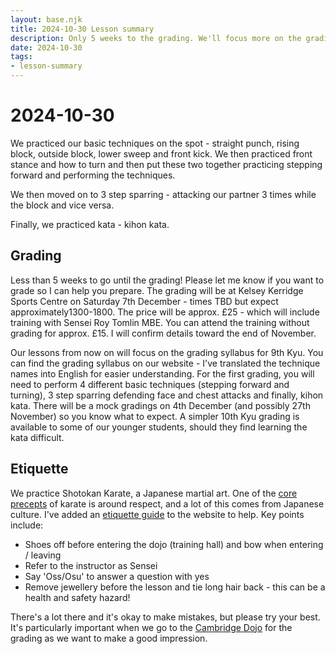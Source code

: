 ```yaml
---
layout: base.njk
title: 2024-10-30 Lesson summary
description: Only 5 weeks to the grading. We'll focus more on the grading syllabus from now on. Tonight we practiced our basic techniques and the 9th kyu grading syllabus
date: 2024-10-30
tags:
- lesson-summary
---
```

# 2024-10-30

We practiced our basic techniques on the spot - straight punch, rising block, outside block, lower sweep and front kick. We then practiced front stance and how to turn and then put these two together practicing stepping forward and performing the techniques.

We then moved on to 3 step sparring - attacking our partner 3 times while the block and vice versa.

Finally, we practiced kata - kihon kata.

## Grading

Less than 5 weeks to go until the grading! Please let me know if you want to grade so I can help you prepare. The grading will be at Kelsey Kerridge Sports Centre on Saturday 7th December - times TBD but expect approximately1300-1800. The price will be approx. £25 - which will include training with Sensei Roy Tomlin MBE. You can attend the training without grading for approx. £15. I will confirm details toward the end of November.

Our lessons from now on will focus on the grading syllabus for 9th Kyu. You can find the grading syllabus on our website - I've translated the technique names into English for easier understanding. For the first grading, you will need to perform 4 different basic techniques (stepping forward and turning), 3 step sparring defending face and chest attacks and finally, kihon kata. There will be a mock gradings on 4th December (and possibly 27th November) so you know what to expect. A simpler 10th Kyu grading is available to some of our younger students, should they find learning the kata difficult.

## Etiquette

We practice Shotokan Karate, a Japanese martial art. One of the [core precepts](/dojo-kun/) of karate is around respect, and a lot of this comes from Japanese culture. I've added an [etiquette guide](/etiquette/) to the website to help. Key points include:
* Shoes off before entering the dojo (training hall) and bow when entering / leaving
* Refer to the instructor as Sensei
* Say 'Oss/Osu' to answer a question with yes
* Remove jewellery before the lesson and tie long hair back - this can be a health and safety hazard!

There's a lot there and it's okay to make mistakes, but please try your best. It's particularly important when we go to the [Cambridge Dojo](https://cambridgekaratedojo.com/) for the grading as we want to make a good impression.
